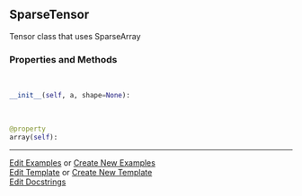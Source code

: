 ## <a id="McUtils.Zachary.LazyTensors.SparseTensor">SparseTensor</a>
Tensor class that uses SparseArray

### Properties and Methods
<a id="McUtils.Zachary.LazyTensors.SparseTensor.__init__" class="docs-object-method">&nbsp;</a>
```python
__init__(self, a, shape=None): 
```

<a id="McUtils.Zachary.LazyTensors.SparseTensor.array" class="docs-object-method">&nbsp;</a>
```python
@property
array(self): 
```





___

[Edit Examples](https://github.com/McCoyGroup/McUtils/edit/edit/ci/examples/ci/docs/McUtils/Zachary/LazyTensors/SparseTensor.md) or 
[Create New Examples](https://github.com/McCoyGroup/McUtils/new/edit/?filename=ci/examples/ci/docs/McUtils/Zachary/LazyTensors/SparseTensor.md) <br/>
[Edit Template](https://github.com/McCoyGroup/McUtils/edit/edit/ci/docs/ci/docs/McUtils/Zachary/LazyTensors/SparseTensor.md) or 
[Create New Template](https://github.com/McCoyGroup/McUtils/new/edit/?filename=ci/docs/templates/ci/docs/McUtils/Zachary/LazyTensors/SparseTensor.md) <br/>
[Edit Docstrings](https://github.com/McCoyGroup/McUtils/edit/edit/McUtils/Zachary/LazyTensors.py?message=Update%20Docs)